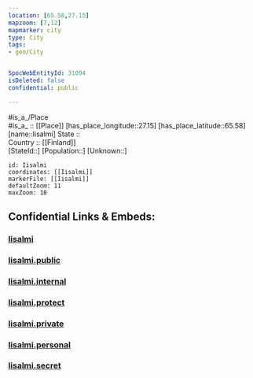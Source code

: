 ```yaml
---
location: [65.58,27.15] 
mapzoom: [7,12] 
mapmarker: city 
type: City
tags:
- geo/City


SpocWebEntityId: 31094
isDeleted: false
confidential: public

---
```

#is_a_/Place  
#is_a_ :: [[Place]] 
[has_place_longitude::27.15] 
[has_place_latitude::65.58] 
[name::Iisalmi] 
State ::  
Country :: [[Finland]]  
[StateId::] 
[Population::] 
[Unknown::] 


```leaflet
id: Iisalmi
coordinates: [[Iisalmi]] 
markerFile: [[Iisalmi]] 
defaultZoom: 11 
maxZoom: 18
```


## Confidential Links & Embeds: 

### [Iisalmi](/_Standards/Earth/Continent/Europe/Europe~North/Finland/Provinces~Finland/Oulu/counties~Oulu/Ostrobothnia~North/City/Iisalmi.md) 

### [Iisalmi.public](/_public/Earth/Continent/Europe/Europe~North/Finland/Provinces~Finland/Oulu/counties~Oulu/Ostrobothnia~North/City/Iisalmi.public.md) 

### [Iisalmi.internal](/_internal/Earth/Continent/Europe/Europe~North/Finland/Provinces~Finland/Oulu/counties~Oulu/Ostrobothnia~North/City/Iisalmi.internal.md) 

### [Iisalmi.protect](/_protect/Earth/Continent/Europe/Europe~North/Finland/Provinces~Finland/Oulu/counties~Oulu/Ostrobothnia~North/City/Iisalmi.protect.md) 

### [Iisalmi.private](/_private/Earth/Continent/Europe/Europe~North/Finland/Provinces~Finland/Oulu/counties~Oulu/Ostrobothnia~North/City/Iisalmi.private.md) 

### [Iisalmi.personal](/_personal/Earth/Continent/Europe/Europe~North/Finland/Provinces~Finland/Oulu/counties~Oulu/Ostrobothnia~North/City/Iisalmi.personal.md) 

### [Iisalmi.secret](/_secret/Earth/Continent/Europe/Europe~North/Finland/Provinces~Finland/Oulu/counties~Oulu/Ostrobothnia~North/City/Iisalmi.secret.md)

